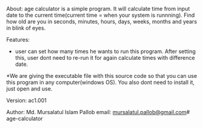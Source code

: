 About:
age calculator is a simple program. It will calculate time from input date to the current time(current time = when your system is runnning). Find how old are you in seconds, minutes, hours, days, weeks, months and years in blink of eyes.

Features:

* user can set how many times he wants to run this program. After setting this, user dont need to re-run it for again calculate times with difference date.

*We are giving the executable file with this source code so that you can use this program in any computer(windows OS). You also dont need to install it, just open and use.

Version:
ac1.001

Author:
Md. Mursalatul Islam Pallob
email: mursalatul.pallob@gmail.com# age-calculator
